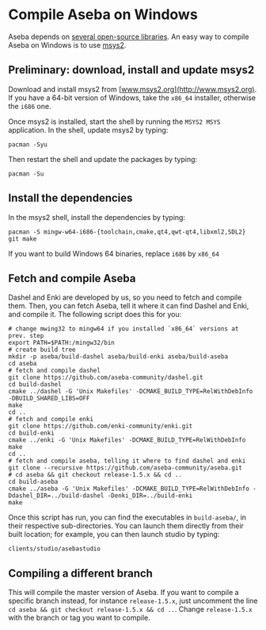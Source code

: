 # Compile Aseba on Windows

Aseba depends on [several open-source libraries](compile.deps.md).
An easy way to compile Aseba on Windows is to use [msys2](http://www.msys2.org).

## Preliminary: download, install and update msys2

Download and install msys2 from [www.msys2.org](http://www.msys2.org).
If you have a 64-bit version of Windows, take the `x86_64` installer, otherwise the `i686` one.

Once msys2 is installed, start the shell by running the `MSYS2 MSYS` application.
In the shell, update msys2 by typing:

	pacman -Syu
 
Then restart the shell and update the packages by typing:
 
	pacman -Su

## Install the dependencies

In the msys2 shell, install the dependencies by typing:

	pacman -S mingw-w64-i686-{toolchain,cmake,qt4,qwt-qt4,libxml2,SDL2} git make

If you want to build Windows 64 binaries, replace `i686` by `x86_64`

## Fetch and compile Aseba

Dashel and Enki are developed by us, so you need to fetch and compile them.
Then, you can fetch Aseba, tell it where it can find Dashel and Enki, and compile it.
The following script does this for you:

	# change mwing32 to mingw64 if you installed `x86_64` versions at prev. step
	export PATH=$PATH:/mingw32/bin
	# create build tree
	mkdir -p aseba/build-dashel aseba/build-enki aseba/build-aseba
	cd aseba
	# fetch and compile dashel
	git clone https://github.com/aseba-community/dashel.git
	cd build-dashel
	cmake ../dashel -G 'Unix Makefiles' -DCMAKE_BUILD_TYPE=RelWithDebInfo -DBUILD_SHARED_LIBS=OFF
	make
	cd ..
	# fetch and compile enki
	git clone https://github.com/enki-community/enki.git
	cd build-enki
	cmake ../enki -G 'Unix Makefiles' -DCMAKE_BUILD_TYPE=RelWithDebInfo
	make
	cd ..
	# fetch and compile aseba, telling it where to find dashel and enki
	git clone --recursive https://github.com/aseba-community/aseba.git
	# cd aseba && git checkout release-1.5.x && cd ..
	cd build-aseba
	cmake ../aseba -G 'Unix Makefiles' -DCMAKE_BUILD_TYPE=RelWithDebInfo -Ddashel_DIR=../build-dashel -Denki_DIR=../build-enki
	make

Once this script has run, you can find the executables in `build-aseba/`, in their respective sub-directories.
You can launch them directly from their built location; for example, you can then launch studio by typing:

	clients/studio/asebastudio

## Compiling a different branch

This will compile the master version of Aseba.
If you want to compile a specific branch instead, for instance `release-1.5.x`, just uncomment the line `cd aseba && git checkout release-1.5.x && cd ..`.
Change `release-1.5.x` with the branch or tag you want to compile.

